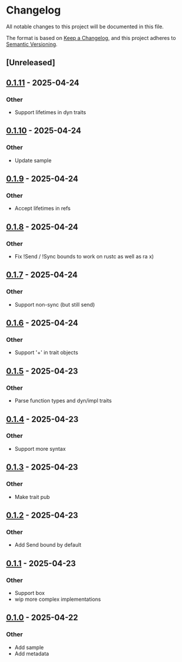 # Changelog

All notable changes to this project will be documented in this file.

The format is based on [Keep a Changelog](https://keepachangelog.com/en/1.0.0/),
and this project adheres to [Semantic Versioning](https://semver.org/spec/v2.0.0.html).

## [Unreleased]

## [0.1.11](https://github.com/bearcove/autotrait/compare/autotrait-v0.1.10...autotrait-v0.1.11) - 2025-04-24

### Other

- Support lifetimes in dyn traits

## [0.1.10](https://github.com/bearcove/autotrait/compare/autotrait-v0.1.9...autotrait-v0.1.10) - 2025-04-24

### Other

- Update sample

## [0.1.9](https://github.com/bearcove/autotrait/compare/autotrait-v0.1.8...autotrait-v0.1.9) - 2025-04-24

### Other

- Accept lifetimes in refs

## [0.1.8](https://github.com/bearcove/autotrait/compare/autotrait-v0.1.7...autotrait-v0.1.8) - 2025-04-24

### Other

- Fix !Send / !Sync bounds to work on rustc as well as ra x)

## [0.1.7](https://github.com/bearcove/autotrait/compare/autotrait-v0.1.6...autotrait-v0.1.7) - 2025-04-24

### Other

- Support non-sync (but still send)

## [0.1.6](https://github.com/bearcove/autotrait/compare/autotrait-v0.1.5...autotrait-v0.1.6) - 2025-04-24

### Other

- Support '+' in trait objects

## [0.1.5](https://github.com/bearcove/autotrait/compare/autotrait-v0.1.4...autotrait-v0.1.5) - 2025-04-23

### Other

- Parse function types and dyn/impl traits

## [0.1.4](https://github.com/bearcove/autotrait/compare/autotrait-v0.1.3...autotrait-v0.1.4) - 2025-04-23

### Other

- Support more syntax

## [0.1.3](https://github.com/bearcove/autotrait/compare/autotrait-v0.1.2...autotrait-v0.1.3) - 2025-04-23

### Other

- Make trait pub

## [0.1.2](https://github.com/bearcove/autotrait/compare/autotrait-v0.1.1...autotrait-v0.1.2) - 2025-04-23

### Other

- Add Send bound by default

## [0.1.1](https://github.com/bearcove/autotrait/compare/autotrait-v0.1.0...autotrait-v0.1.1) - 2025-04-23

### Other

- Support box<dyn T>
- wip more complex implementations

## [0.1.0](https://github.com/bearcove/autotrait/releases/tag/autotrait-v0.1.0) - 2025-04-22

### Other

- Add sample
- Add metadata

